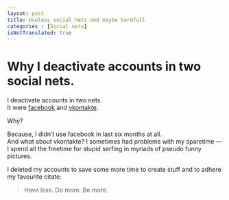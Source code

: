 ```yaml
---
layout: post
title: Useless social nets and maybe harmfull
categories : [Social nets]
isNotTranslated: true
---
```


Why I deactivate accounts in two social nets.
=============================================

I deactivate accounts in two nets.  
It were [facebook](http://facebook.com) and [vkontakte](http://vk.com/). 

Why?

Because, I didn’t use facebook in last six months at all.  
And what about vkontakte? I sometimes had problems with my sparetime — I spend all the freetime for stupid serfing in myriads of pseudo funny pictures.

I deleted my accounts to save some more time to create stuff and to adhere my favourite citate:

> Have less. Do more. Be more.
